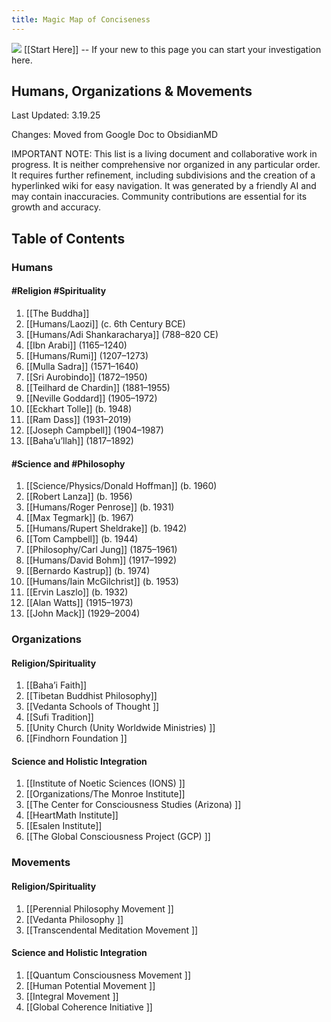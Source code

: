 ```yaml
---
title: Magic Map of Conciseness
---
```

![](https://lh7-rt.googleusercontent.com/docsz/AD_4nXc_5bDoeOpLJqlA5v-x_o-eRL7nRSnmQsARlAptJ2d6R9_ixMmI6xUx9Zb4u42jn1oWv5YD6YF2ZI-rK6NhevAjtwynUPyptQj5ZvmoOQ1vd-zgcY3Q_oVesV5rMY1ipJHqCNNg?key=mHxif67s1d3mzkJ9ywzHK0fQ)
[[Start Here]] -- If your new to this page you can start your investigation here.
## Humans, Organizations & Movements 

Last Updated: 3.19.25

  Changes: Moved from Google Doc to ObsidianMD 

IMPORTANT NOTE: This list is a living document and collaborative work in progress. It is neither comprehensive nor organized in any particular order. It requires further refinement, including subdivisions and the creation of a hyperlinked wiki for easy navigation. It was generated by a friendly AI and may contain inaccuracies. Community contributions are essential for its growth and accuracy.




## Table of Contents
### Humans

#### #Religion #Spirituality

1. [[The Buddha]] 
2. [[Humans/Laozi]] (c. 6th Century BCE)  
3. [[Humans/Adi Shankaracharya]] (788–820 CE)
4. [[Ibn Arabi]] (1165–1240)  
5. [[Humans/Rumi]] (1207–1273)  
6. [[Mulla Sadra]] (1571–1640)  
7. [[Sri Aurobindo]] (1872–1950)  
8. [[Teilhard de Chardin]] (1881–1955)  
9. [[Neville Goddard]] (1905–1972)
10. [[Eckhart Tolle]] (b. 1948)  
11. [[Ram Dass]] (1931–2019)  
12. [[Joseph Campbell]] (1904–1987)  
13. [[Baha’u’llah]] (1817–1892)  
#### #Science and #Philosophy

1. [[Science/Physics/Donald Hoffman]] (b. 1960)  
2. [[Robert Lanza]] (b. 1956)  
3. [[Humans/Roger Penrose]] (b. 1931)  
4. [[Max Tegmark]] (b. 1967)  
5. [[Humans/Rupert Sheldrake]] (b. 1942)  
6. [[Tom Campbell]] (b. 1944)  
7. [[Philosophy/Carl Jung]] (1875–1961)  
8. [[Humans/David Bohm]] (1917–1992)  
9. [[Bernardo Kastrup]] (b. 1974)  
10. [[Humans/Iain McGilchrist]] (b. 1953)  
11. [[Ervin Laszlo]] (b. 1932)  
12. [[Alan Watts]] (1915–1973)  
13. [[John Mack]] (1929–2004)  
   
### Organizations

#### Religion/Spirituality

1. [[Baha’i Faith]]  
2. [[Tibetan Buddhist Philosophy]]   
3. [[Vedanta Schools of Thought ]] 
4. [[Sufi Tradition]]  
5. [[Unity Church (Unity Worldwide Ministries)  ]]
6. [[Findhorn Foundation  ]]
#### Science and Holistic Integration

1. [[Institute of Noetic Sciences (IONS)  ]]
2. [[Organizations/The Monroe Institute]]
3. [[The Center for Consciousness Studies (Arizona)  ]]
4. [[HeartMath Institute]]
5. [[Esalen Institute]]
6. [[The Global Consciousness Project (GCP)  ]]

### Movements

#### Religion/Spirituality

1. [[Perennial Philosophy Movement  ]]
2. [[Vedanta Philosophy  ]]
3. [[Transcendental Meditation Movement  ]]

#### Science and Holistic Integration

1. [[Quantum Consciousness Movement  ]]
2. [[Human Potential Movement  ]]
3. [[Integral Movement  ]]
4. [[Global Coherence Initiative  ]]
   